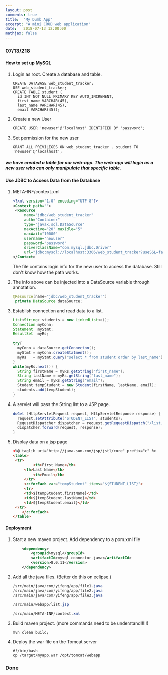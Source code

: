 ```yaml
---
layout: post
comments: true
title:  "My Dumb App"
excerpt: "A mini CRUD web application"
date:   2018-07-13 12:00:00
mathjax: false
---
```

### 07/13/218

#### How to set up MySQL

1. Login as root. Create a database and table.

   ```mysql
   CREATE DATABASE web_student_tracker;
   USE web_student_tracker;
   CREATE TABLE student (
     id INT NOT NULL PRIMARY KEY AUTO_INCREMENT, 
     first_name VARCHAR(45),
     last_name VARCHAR(45),
     email VARCHAR(45));
   ```

2. Create a new User

   ```mysql
   CREATE USER 'newuser'@'localhost' IDENTIFIED BY 'password';
   ```

3. Set permission for the new user

   ```mysql
   GRANT ALL PRIVILEGES ON web_student_tracker . student TO 'newuser'@'localhost';
   ```

##### we have created a table for our web-app. The web-app will login as a new user who can only manipulate that specific table.



#### Use JDBC to Access Data from the Database

1. META-INF/context.xml

   ```xml
   <?xml version="1.0" encoding="UTF-8"?>
   <Context path="">
   	<Resource
   		name="jdbc/web_student_tracker"
   		auth="Container"
   		type="javax.sql.DataSource"
   		maxActive="20" maxIdle="5"
   		maxWait="10000"
   		username="newuser"
   		password="password"
   		driverClassName="com.mysql.jdbc.Driver"
   		url="jdbc:mysql://localhost:3306/web_student_tracker?useSSL=false&amp;serverTimezone=UTC"/>
   </Context>
   ```

   The file contains login info for the new user to access the database. Still don't know how the path works.

2. The info above can be injected into a DataSource variable through annotation.

   ```java
   @Resource(name="jdbc/web_student_tracker")
   	private DataSource dataSource;
   ```

3. Establish connection and read data to a list.

   ```java
   List<String> students = new LinkedList<>();
   Connection myConn;
   Statement  myStmt;
   ResultSet  myRs;

   try{
     myConn = dataSource.getConnecton();
     myStmt = myConn.createStatment();
     myRs   = myStmt.query("select * from student order by last_name");
   }
   while(myRs.next()) {
     String firstName = myRs.getString("first_name");
     String lastName = myRs.getString("last_name");
     String email = myRs.getString("email");
     Student tempStudent = new Student(firstName, lastName, email);
     students.add(tempStudent);
   }
   ```

4. A servlet will pass the String list to a JSP page.

   ```java
   doGet (HttpServletRequest request, HttpServletResponse response) {
     request.setAttribute("STUDENT_LIST", students);
     RequsetDispatcher dispatcher = request.getRequestDispatch("/list.jsp");
     dispatcher.forward(request, response);
   }
   ```

5. Display data on a jsp page

   ```html
   <%@ taglib uri="http://java.sun.com/jsp/jstl/core" prefix="c" %>
   <table>
   	<tr>
     		<th>First Name</th>
       	<th>Last Name</th>
         	<th>Email</th>
     	</tr>  
     	<c:forEach var="tempStudent" items="${STUDENT_LIST}">
     	<tr>
   		<td>${tempStudent.firstName}</td>
   		<td>${tempStudent.lastName}</td>
   		<td>${tempStudent.email}</td>
   	</tr>
       </c:forEach>
   </table>
   ```

#### Deployment

1. Start a new maven project. Add dependency to a pom.xml file

   ```xml
       <dependency>
           <groupId>mysql</groupId>
           <artifactId>mysql-connector-java</artifactId>
           <version>8.0.11</version>
       </dependency>
   ```

2. Add all the java files. (Better do this on eclipse.)

   ```java
   /src/main/java/com/yifeng/app/file1.java
   /src/main/java/com/yifeng/app/file2.java
   /src/main/java/com/yifeng/app/file3.java

   /src/main/webapp/list.jsp

   /src/main/META-INF/context.xml
   ```

3. Build maven project. (more commands need to be understand!!!!!)

   ```shell
   mvn clean build;
   ```

4. Deploy the war file on the Tomcat server

   ```shell
   #!/bin/bash
   cp /target/myapp.war /opt/tomcat/webapp
   ```

### Done
